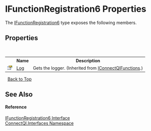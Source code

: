# IFunctionRegistration6 Properties
 

The <a href="T_ConnectQl_Interfaces_IFunctionRegistration6">IFunctionRegistration6</a> type exposes the following members.


## Properties
&nbsp;<table><tr><th></th><th>Name</th><th>Description</th></tr><tr><td>![Public property](media/pubproperty.gif "Public property")</td><td><a href="P_ConnectQl_Interfaces_IConnectQlFunctions_Log">Log</a></td><td>
Gets the logger.
 (Inherited from <a href="T_ConnectQl_Interfaces_IConnectQlFunctions">IConnectQlFunctions</a>.)</td></tr></table>&nbsp;
<a href="#ifunctionregistration6-properties">Back to Top</a>

## See Also


#### Reference
<a href="T_ConnectQl_Interfaces_IFunctionRegistration6">IFunctionRegistration6 Interface</a><br /><a href="N_ConnectQl_Interfaces">ConnectQl.Interfaces Namespace</a><br />